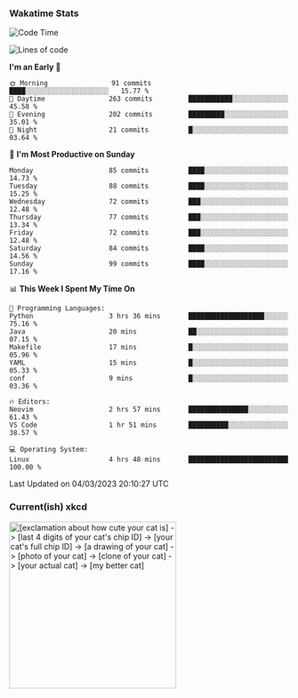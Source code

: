 ### Wakatime Stats
<!--START_SECTION:waka-->
![Code Time](http://img.shields.io/badge/Code%20Time-1%2C480%20hrs%2017%20mins-blue)

![Lines of code](https://img.shields.io/badge/From%20Hello%20World%20I%27ve%20Written-450.9%20thousand%20lines%20of%20code-blue)

**I'm an Early 🐤** 

```text
🌞 Morning                91 commits          ████░░░░░░░░░░░░░░░░░░░░░   15.77 % 
🌆 Daytime                263 commits         ███████████░░░░░░░░░░░░░░   45.58 % 
🌃 Evening                202 commits         █████████░░░░░░░░░░░░░░░░   35.01 % 
🌙 Night                  21 commits          █░░░░░░░░░░░░░░░░░░░░░░░░   03.64 % 
```
📅 **I'm Most Productive on Sunday** 

```text
Monday                   85 commits          ████░░░░░░░░░░░░░░░░░░░░░   14.73 % 
Tuesday                  88 commits          ████░░░░░░░░░░░░░░░░░░░░░   15.25 % 
Wednesday                72 commits          ███░░░░░░░░░░░░░░░░░░░░░░   12.48 % 
Thursday                 77 commits          ███░░░░░░░░░░░░░░░░░░░░░░   13.34 % 
Friday                   72 commits          ███░░░░░░░░░░░░░░░░░░░░░░   12.48 % 
Saturday                 84 commits          ████░░░░░░░░░░░░░░░░░░░░░   14.56 % 
Sunday                   99 commits          ████░░░░░░░░░░░░░░░░░░░░░   17.16 % 
```


📊 **This Week I Spent My Time On** 

```text
💬 Programming Languages: 
Python                   3 hrs 36 mins       ███████████████████░░░░░░   75.16 % 
Java                     20 mins             ██░░░░░░░░░░░░░░░░░░░░░░░   07.15 % 
Makefile                 17 mins             █░░░░░░░░░░░░░░░░░░░░░░░░   05.96 % 
YAML                     15 mins             █░░░░░░░░░░░░░░░░░░░░░░░░   05.33 % 
conf                     9 mins              █░░░░░░░░░░░░░░░░░░░░░░░░   03.36 % 

🔥 Editors: 
Neovim                   2 hrs 57 mins       ███████████████░░░░░░░░░░   61.43 % 
VS Code                  1 hr 51 mins        ██████████░░░░░░░░░░░░░░░   38.57 % 

💻 Operating System: 
Linux                    4 hrs 48 mins       █████████████████████████   100.00 % 
```


 Last Updated on 04/03/2023 20:10:27 UTC
<!--END_SECTION:waka-->

### Current(ish) xkcd
<a id="xkcd-a" title="[exclamation about how cute your cat is] -> [last 4 digits of your cat's chip ID] -> [your cat's full chip ID] -> [a drawing of your cat] -> [photo of your cat] -> [clone of your cat] -> [your actual cat] -> [my better cat]" href="https://www.xkcd.com" target="_blank">
        <img align="center" id="xkcd-img" src="https://imgs.xkcd.com/comics/data_quality.png" alt="[exclamation about how cute your cat is] -> [last 4 digits of your cat's chip ID] -> [your cat's full chip ID] -> [a drawing of your cat] -> [photo of your cat] -> [clone of your cat] -> [your actual cat] -> [my better cat]" height=300 />
</a>
